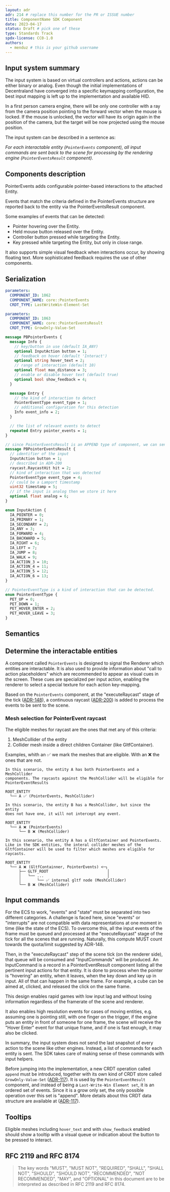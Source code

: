```yaml
---
layout: adr
adr: 214 # replace this number for the PR or ISSUE number
title: ComponentName SDK Component
date: 2023-04-17
status: Draft # pick one of these
type: Standards Track
spdx-license: CC0-1.0
authors:
  - menduz # this is your github username
---
```


## Input system summary

The input system is based on virtual controllers and actions, actions can be either binary or analog. Even though the initial implementations of Decentraland have converged into a specific keymapping configuration, the best input mapping is left up to the implementation and available HID.

In a first person camera engine, there will be only one controller with a ray from the camera position pointing to the forward vector when the mouse is locked. If the mouse is unlocked, the vector will have its origin again in the position of the camera, but the target will be now projected using the mouse position.

The input system can be described in a sentence as:

_For each interactable entity (`PointerEvents` component), all input commands are sent back to the scene for processing by the rendering engine (`PointerEventsResult` component)._

## Components description

PointerEvents adds configurable pointer-based interactions to the attached Entity.

Events that match the criteria defined in the PointerEvents structure are reported back to the entity via the PointerEventsResult component.

Some examples of events that can be detected:

- Pointer hovering over the Entity.
- Held mouse button released over the Entity.
- Controller button pressed while targeting the Entity.
- Key pressed while targeting the Entity, but only in close range.

It also supports simple visual feedback when interactions occur, by showing floating text. More sophisticated feedback requires the use of other components.

## Serialization

<!-- Please complete the follwoing table: -->

```yaml
parameters:
  COMPONENT_ID: 1062
  COMPONENT_NAME: core::PointerEvents
  CRDT_TYPE: LastWriteWin-Element-Set
```

```yaml
parameters:
  COMPONENT_ID: 1063
  COMPONENT_NAME: core::PointerEventsResult
  CRDT_TYPE: GrowOnly-Value-Set
```

<!-- And provide a complete and commented protobuf serialization for the component -->

```protobuf
message PBPointerEvents {
  message Info {
    // key/button in use (default IA_ANY)
    optional InputAction button = 1;
    // feedback on hover (default 'Interact')
    optional string hover_text = 2;
    // range of interaction (default 10)
    optional float max_distance = 3;
    // enable or disable hover text (default true)
    optional bool show_feedback = 4;
  }

  message Entry {
    // the kind of interaction to detect
    PointerEventType event_type = 1;
    // additional configuration for this detection
    Info event_info = 2;
  }

  // the list of relevant events to detect
  repeated Entry pointer_events = 1;
}

// since PointerEventsResult is an APPEND type of component, we can send many PBPointerEventsResult to the scene per frame.
message PBPointerEventsResult {
  // identifier of the input
  InputAction button = 1;
  // described in ADR-200
  raycast.RaycastHit hit = 2;
  // kind of interaction that was detected
  PointerEventType event_type = 4;
  // could be a Lamport timestamp
  uint32 timestamp = 5;
  // if the input is analog then we store it here
  optional float analog = 6;
}

enum InputAction {
  IA_POINTER = 0;
  IA_PRIMARY = 1;
  IA_SECONDARY = 2;
  IA_ANY = 3;
  IA_FORWARD = 4;
  IA_BACKWARD = 5;
  IA_RIGHT = 6;
  IA_LEFT = 7;
  IA_JUMP = 8;
  IA_WALK = 9;
  IA_ACTION_3 = 10;
  IA_ACTION_4 = 11;
  IA_ACTION_5 = 12;
  IA_ACTION_6 = 13;
}

// PointerEventType is a kind of interaction that can be detected.
enum PointerEventType {
  PET_UP = 0;
  PET_DOWN = 1;
  PET_HOVER_ENTER = 2;
  PET_HOVER_LEAVE = 3;
}

```

## Semantics

## Determine the interactable entities

A component called `PointerEvents` is designed to signal the Renderer which entities are interactable. It is also used to provide information about "call to action placeholders" which are recommended to appear as visual cues in the screen. These cues are specialized per input action, enabling the renderer to select a special texture for each action key-mapping.

Based on the `PointerEvents` component, at the "executeRaycast" stage of the tick ([ADR-148](https://adr.decentraland.org/adr/ADR-148)), a continuous raycast ([ADR-200](https://adr.decentraland.org/adr/ADR-200)) is added to process the events to be sent to the scene.

### Mesh selection for PointerEvent raycast

The eligible meshes for raycast are the ones that met any of this criteria:

1. MeshCollider of the entity
1. Collider mesh inside a direct children Container (like GltfContainer).

Examples, whith an ✅ we mark the meshes that are eligible. With an ❌ the ones that are not.

```
In this scenario, the entity A has both PointerEvents and a MeshCollider
components. The raycasts against the MeshCollider will be eligible for
PointerEventResults

ROOT_ENTITY
  └── A ✅ (PointerEvents, MeshCollider)
```

```
In this scenario, the entity B has a MeshCollider, but since the entity
does not have one, it will not intercept any event.

ROOT_ENTITY
  └── A ❌ (PointerEvents)
      └── B ❌ (MeshCollider)
```

```
In this scenario, the entity A has a GltfContainer and PointerEvents.
Like in the SDK entities, the interal collider meshes of the
GltfContainer will be used to filter which meshes are eligible for raycasts.

ROOT_ENTITY
  └── A ❌ (GltfContainner, PointerEvents) <─┐
      ├── GLTF_ROOT                          │
      │   └── ...                            │
      │       └── ✅ internal gltf node (MeshCollider)
      └── B ❌ (MeshCollider)
```

## Input commands

For the ECS to work, "events" and "state" must be separated into two different categories. A challenge is faced here, since "events" or "interrupts" are not compatible with data representations at one moment in time (like the state of the ECS). To overcome this, all the input events of the frame must be queued and processed at the "executeRaycast" stage of the tick for all the scenes that are running. Naturally, this compute MUST count towards the quota/limit suggested by ADR-148.

Then, in the "executeRaycast" step of the scene tick (on the renderer side), that queue will be consumed and "InputCommands" will be produced. An InputCommand is a record in a PointerEventResult component listing all the pertinent input actions for that entity. It is done to process when the pointer is "hovering" an entity, when it leaves, when the key down and key up in input. All of that can happen in the same frame. For example, a cube can be aimed at, clicked, and released the click on the same frame.

This design enables rapid games with low input lag and without losing information regardless of the framerate of the scene and renderer.

It also enables high resolution events for cases of moving entities, e.g. assuming one is pointing still, with one finger on the trigger, if the engine puts an entity in front of someone for one frame, the scene will receive the "Hover Enter" event for that unique frame, and if one is fast enough, it may also be clicked.

In summary, the input system does not send the last snapshot of every action to the scene like other engines. Instead, a list of commands for each entity is sent. The SDK takes care of making sense of these commands with input helpers.

Before jumping into the implementation, a new CRDT operation called `append` must be introduced, together with its own kind of CRDT store called `GrowOnly-Value-Set` ([ADR-117](https://adr.decentraland.org/adr/ADR-117)). It is used by the `PointerEventResult` component, and instead of being a `Last-Write-Win Element set`, it is an ordered set of events. Since it is a grow only set, the only possible operation over this set is "append". More details about this CRDT data structure are available at ([ADR-117](https://adr.decentraland.org/adr/ADR-117)).

## Tooltips

Eligible meshes including `hover_text` and with `show_feedback` enabled should show a tooltip with a visual queue or indication about the button to be pressed to interact.

## RFC 2119 and RFC 8174

> The key words "MUST", "MUST NOT", "REQUIRED", "SHALL", "SHALL NOT", "SHOULD", "SHOULD NOT", "RECOMMENDED", "NOT RECOMMENDED", "MAY", and "OPTIONAL" in this document are to be interpreted as described in RFC 2119 and RFC 8174.
